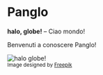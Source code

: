 # Panglo

**halo, globe!**
– Ciao mondo!

Benvenuti a conoscere Panglo!

![](http://www.kupsala.net/panglo/grafe/Freepik_halo_globe.png "halo globe!")  
<small>Image designed by [Freepik](http://www.freepik.com)</small>
